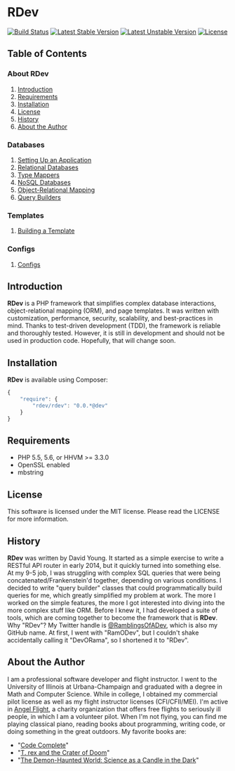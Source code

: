 # RDev
[![Build Status](https://travis-ci.org/ramblingsofadev/RDev.svg?branch=master)](https://travis-ci.org/ramblingsofadev/RDev)
[![Latest Stable Version](https://poser.pugx.org/rdev/rdev/v/stable.svg)](https://packagist.org/packages/rdev/rdev)
[![Latest Unstable Version](https://poser.pugx.org/rdev/rdev/v/unstable.svg)](https://packagist.org/packages/rdev/rdev)
[![License](https://poser.pugx.org/rdev/rdev/license.svg)](https://packagist.org/packages/rdev/rdev)
## Table of Contents
### About RDev
1. [Introduction](#introduction)
2. [Requirements](#requirements)
3. [Installation](#installation)
4. [License](#license)
5. [History](#history)
6. [About the Author](#about-the-author)

### Databases
1. [Setting Up an Application](https://github.com/ramblingsofadev/RDev/tree/master/application/rdev/models/applications)
2. [Relational Databases](https://github.com/ramblingsofadev/RDev/tree/master/application/rdev/models/databases/sql)
  1. [Type Mappers](https://github.com/ramblingsofadev/RDev/tree/master/application/rdev/models/databases/sql/providers)
3. [NoSQL Databases](https://github.com/ramblingsofadev/RDev/tree/master/application/rdev/models/databases/nosql)
4. [Object-Relational Mapping](https://github.com/ramblingsofadev/RDev/tree/master/application/rdev/models/orm)
5. [Query Builders](https://github.com/ramblingsofadev/RDev/tree/master/application/rdev/models/databases/sql/querybuilders)

### Templates
1. [Building a Template](https://github.com/ramblingsofadev/RDev/tree/master/application/rdev/views)

### Configs
1. [Configs](https://github.com/ramblingsofadev/RDev/tree/master/application/rdev/models/configs)

## Introduction
**RDev** is a PHP framework that simplifies complex database interactions, object-relational mapping (ORM), and page templates.  It was written with customization, performance, security, scalability, and best-practices in mind.  Thanks to test-driven development (TDD), the framework is reliable and thoroughly tested.  However, it is still in development and should not be used in production code.  Hopefully, that will change soon.

## Installation
**RDev** is available using Composer:
```javascript
{
    "require": {
        "rdev/rdev": "0.0.*@dev"
    }
}
```

## Requirements
* PHP 5.5, 5.6, or HHVM >= 3.3.0
* OpenSSL enabled
* mbstring

## License
This software is licensed under the MIT license.  Please read the LICENSE for more information.

## History
**RDev** was written by David Young.  It started as a simple exercise to write a RESTful API router in early 2014, but it quickly turned into something else.  At my 9-5 job, I was struggling with complex SQL queries that were being concatenated/Frankenstein'd together, depending on various conditions.  I decided to write "query builder" classes that could programmatically build queries for me, which greatly simplified my problem at work.  The more I worked on the simple features, the more I got interested into diving into the more complex stuff like ORM.  Before I knew it, I had developed a suite of tools, which are coming together to become the framework that is **RDev**.  Why "RDev"?  My Twitter handle is [@RamblingsOfADev](https://www.twitter.com/ramblingsofadev), which is also my GitHub name.  At first, I went with "RamODev", but I couldn't shake accidentally calling it "DevORama", so I shortened it to "RDev".

## About the Author
I am a professional software developer and flight instructor.  I went to the University of Illinois at Urbana-Champaign and graduated with a degree in Math and Computer Science.  While in college, I obtained my commercial pilot license as well as my flight instructor licenses (CFI/CFII/MEI).  I'm active in [Angel Flight](http://angelflightcentral.org/), a charity organization that offers free flights to seriously ill people, in which I am a volunteer pilot.  When I'm not flying, you can find me playing classical piano, reading books about programming, writing code, or doing something in the great outdoors. My favorite books are:
* "[Code Complete](http://www.amazon.com/Code-Complete-Practical-Handbook-Construction/dp/0735619670)"
* "[T. rex and the Crater of Doom](http://www.amazon.com/Crater-Doom-Princeton-Science-Library/dp/0691131031)"
* "[The Demon-Haunted World: Science as a Candle in the Dark](http://www.amazon.com/The-Demon-Haunted-World-Science-Candle/dp/0345409469)"